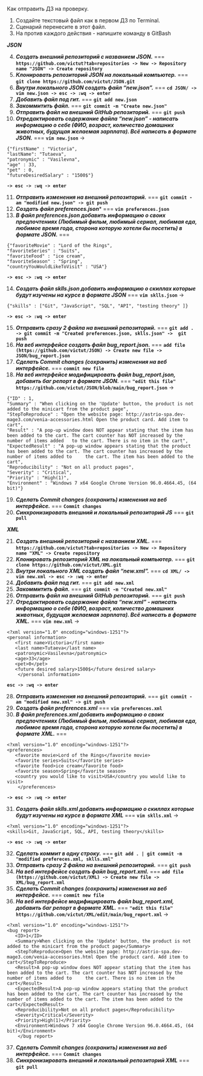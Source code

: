  Как отправить ДЗ на проверку.
 1. Создайте текстовый файл как в первом ДЗ по Terminal.
 2. Сценарий перенесите в этот файл.
 3. На против каждого действия - напишите команду в GitBash

***JSON***

 4. ***Создать внешний репозиторий c названием JSON.*** === **``https://github.com/victut?tab=repositories -> New -> Repository name "JSON" -> Create repository``**
 5. ***Клонировать репозиторий JSON на локальный компьютер.*** === **``git clone https://github.com/victut/JSON.git``**
 6. ***Внутри локального JSON создать файл “new.json”.*** === **``cd JSON/ -> vim new.json -> esc -> :wq -> enter``**  
 7. ***Добавить файл под гит.*** === **``git add new.json``**
 8. ***Закоммитить файл.*** === **``git commit -m "Create new.json"``**
 9. ***Отправить файл на внешний GitHub репозиторий.*** === **``git push``**
 10. ***Отредактировать содержание файла “new.json” - написать информацию о себе (ФИО, возраст, количество домашних животных, будущая желаемая зарплата). Всё написать в формате JSON.*** === **``vim new.json``** ->  
	
	{"firstName" : "Victoria",
	"lastName": "Tutaeva",
	"patronymic" : "Vasilevna",
	"age" : 33,
	"pet" : 0,
	"futureDesiredSalary" : "1500$"}
 
 **``-> esc -> :wq -> enter``**
 
 11. ***Отправить изменения на внешний репозиторий.*** === **``git commit -am "modified new.json" -> git push``**
 12. ***Создать файл preferences.json**** === **``vim preferences.json``** 
 13. ***В файл preferences.json добавить информацию о своих предпочтениях (Любимый фильм, любимый сериал, любимая еда, любимое время года, сторона которую хотели бы посетить) в формате JSON.*** ===

	{"favoriteMovie" : "Lord of the Rings",
	"favoriteSeries" : "Suits",
	"favoriteFood" : "ice cream",
	"favoriteSeason" : "Spring",
	"countryYouWouldLikeToVisit" : "USA"}

 **``-> esc -> :wq -> enter``**
 
 14. ***Создать файл sklls.json добавить информацию о скиллах которые будут изучены на курсе в формате JSON*** === **``vim sklls.json``** ->

	{"skills" : ["Git", "JavaScript", "SQL", "API", "testing theory" ]}

**``-> esc -> :wq -> enter``**

 15. ***Отправить сразу 2 файла на внешний репозиторий.*** === **``git add . -> git commit -m "Created preferences.json, sklls.json" ->  git push``**
 16. ***На веб интерфейсе создать файл bug_report.json.*** === **``add file (https://github.com/victut/JSON) -> Create new file -> JSON/bug_report.json``**
 17. ***Сделать Commit changes (сохранить) изменения на веб интерфейсе.*** === **``commit new file``**
 18. ***На веб интерфейсе модифицировать файл bug_report.json, добавить баг репорт в формате JSON.*** === **``"edit this file" https://github.com/victut/JSON/blob/main/bug_report.json``** -> 

	{"ID" : 1,
	"Summary" : "When clicking on the 'Update' button, the product is not added to the minicart from the product page", 
	"StepToReproduce" : "Open the website page: http://astrio-spa.dev-mage3.com/venia-accessories.html Open the product card. Add item to cart",
	"Result" : "A pop-up window does NOT appear stating that the item has been added to the cart. The cart counter has NOT increased by the number of items added 	to the cart. There is no item in the cart",
	"ExpectedResult" : "A pop-up window appears stating that the product has been added to the cart. The cart counter has increased by the number of items added to 	the cart. The item has been added to the cart",
	"Reproducibility" : "Not on all product pages",
	"Severity" : "Critical",
	"Priority" : "High(1)",
	"Environment" : "Windows 7 x64 Google Chrome Version 96.0.4664.45, (64 bit)"}

 19. ***Сделать Commit changes (сохранить) изменения на веб интерфейсе.*** === **``Commit changes``**
 20. ***Синхронизировать внешний и локальный репозиторий JS*** === **``git pull``**

***XML***

 21. ***Создать внешний репозиторий c названием XML.*** === **``https://github.com/victut?tab=repositories -> New -> Repository name "XML" -> Create repository``**
 22. ***Клонировать репозиторий XML на локальный компьютер.*** === **``git clone https://github.com/victut/XML.git``**
 23. ***Внутри локального XML создать файл “new.xml”.*** === **``cd XML/ ->  vim new.xml -> esc -> :wq -> enter``**
 24. ***Добавить файл под гит.*** === **``git add new.xml``**
 25. ***Закоммитить файл.*** ===  **``git commit -m "Created new.xml"``**
 26. ***Отправить файл на внешний GitHub репозиторий.*** === **``git push``**
 27. ***Отредактировать содержание файла “new.xml” - написать информацию о себе (ФИО, возраст, количество домашних животных, будущая желаемая зарплата). Всё написать в формате XML.*** === **``vim new.xml``** ->

	<?xml version="1.0" encoding="windows-1251"?>
	<personal information>
	   <first name>Victoria</first name>
	   <last name>Tutaeva</last name>
	   <patronymic>Vasilevna</patronymic>
	   <age>33</age>
	   <pet>0</pet>
	   <future desired salary>1500$</future desired salary>
        </personal information>

**``esc -> :wq -> enter``**

 28. ***Отправить изменения на внешний репозиторий.*** === **``git commit -am "modified new.xml" -> git push``**
 29. ***Создать файл preferences.xml*** === **``vim preferences.xml``**
 30. ***В файл preferences.xml добавить информацию о своих предпочтениях (Любимый фильм, любимый сериал, любимая еда, любимое время года, сторона которую хотели бы посетить) в формате XML.*** ===

	<?xml version="1.0" encoding="windows-1251"?>
	<preferences>
	   <favorite movie>Lord of the Rings</favorite movie>
	   <favorite series>Suits</favorite series>
	   <favorite food>ice cream</favorite food>
	   <favorite season>Spring</favorite season>
	   <country you would like to visit>USA</country you would like to visit>
        </preferences>

**``-> esc -> :wq -> enter``**

 31. ***Создать файл sklls.xml добавить информацию о скиллах которые будут изучены на курсе в формате XML*** === **``vim sklls.xml``** -> 

	<?xml version="1.0" encoding="windows-1251"?>
	<skills>Git, JavaScript, SQL, API, testing theory</skills>
	
**``-> esc -> :wq -> enter``**	

 32. ***Сделать коммит в одну строку.*** === **``git add . | git commit -m "modified prefereces.xml, sklls.xml"``**
 33. ***Отправить сразу 2 файла на внешний репозиторий.*** === **``git push``**
 34. ***На веб интерфейсе создать файл bug_report.xml.*** === **``add file (https://github.com/victut/XML) -> Create new file -> XML/bug_report.xml``**
 35. ***Сделать Commit changes (сохранить) изменения на веб интерфейсе.*** === **``commit new file``**
 36. ***На веб интерфейсе модифицировать файл bug_report.xml, добавить баг репорт в формате XML.*** === **``"edit this file" https://github.com/victut/XML/edit/main/bug_report.xml``** ->

	<?xml version="1.0" encoding="windows-1251"?>
	<bug report>
	   <ID>1</ID>
	   <Summary>When clicking on the 'Update' button, the product is not added to the minicart from the product page</Summary>
	   <StepToReproduce>Open the website page: http://astrio-spa.dev-mage3.com/venia-accessories.html Open the product card. Add item to cart</StepToReproduce>
	   <Result>A pop-up window does NOT appear stating that the item has been added to the cart. The cart counter has NOT increased by the number of items added to 	the cart. There is no item in the cart</Result>
	   <ExpectedResult>A pop-up window appears stating that the product has been added to the cart. The cart counter has increased by the number of items added to the cart. The item has been added to the cart</ExpectedResult>
	   <Reproducibility>Not on all product pages</Reproducibility>
	   <Severity>Critical</Severity>
	   <Priority>High(1)</Priority>
	   <Environment>Windows 7 x64 Google Chrome Version 96.0.4664.45, (64 bit)</Environment>
        </bug report>	   

 37. ***Сделать Commit changes (сохранить) изменения на веб интерфейсе.*** === **``Commit changes``**
 38. ***Синхронизировать внешний и локальный репозиторий XML*** === **``git pull``**





